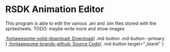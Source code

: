 # RSDK Animation Editor

This program is able to edit the various .ani and .bin files stored with the spritesheets.
TODO: maybe write more and show images

[:fontawesome-solid-download: Download](https://github.com/Rubberduckycooly/RSDK/releases){ .md-button .md-button--primary }
[:fontawesome-brands-github: Source Code](https://github.com/Rubberduckycooly/RSDK){ .md-button target="_blank" }